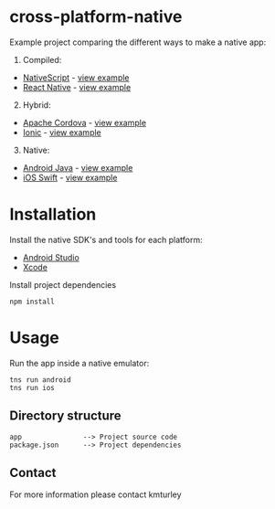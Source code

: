 # cross-platform-native

Example project comparing the different ways to make a native app:

1) Compiled:
* [NativeScript](https://www.nativescript.org) - [view example](https://github.com/kmturley/cross-platform-native/tree/compiled-nativescript)
* [React Native](https://facebook.github.io/react-native/) - [view example](https://github.com/kmturley/cross-platform-native/tree/compiled-react-native)

2) Hybrid:
* [Apache Cordova](https://cordova.apache.org) - [view example](https://github.com/kmturley/cross-platform-native/tree/hybrid-cordova)
* [Ionic](https://ionicframework.com) - [view example](https://github.com/kmturley/cross-platform-native/tree/hybrid-ionic)

3) Native:
* [Android Java](https://developer.android.com/develop/) - [view example](https://github.com/kmturley/cross-platform-native/tree/native-android-java)
* [iOS Swift](https://developer.apple.com/develop/) - [view example](https://github.com/kmturley/cross-platform-native/tree/native-swift)


# Installation

Install the native SDK's and tools for each platform:
* [Android Studio](https://developer.android.com/studio/)
* [Xcode](https://developer.apple.com/xcode/)

Install project dependencies

    npm install


# Usage

Run the app inside a native emulator:

    tns run android
    tns run ios


## Directory structure

    app               --> Project source code
    package.json      --> Project dependencies


## Contact

For more information please contact kmturley
